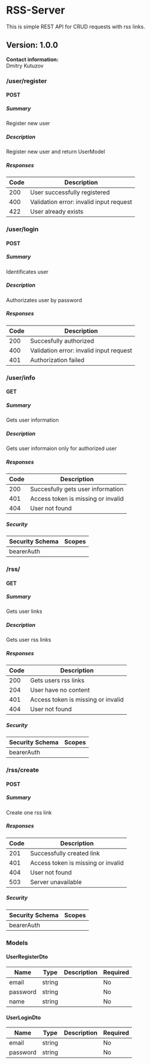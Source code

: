 # RSS-Server
This is simple REST API for CRUD requests with rss links.

## Version: 1.0.0

**Contact information:**  
Dmitry Kutuzov  

### /user/register

#### POST
##### Summary

Register new user

##### Description

Register new user and return UserModel

##### Responses

| Code | Description |
| ---- | ----------- |
| 200 | User successfully registered |
| 400 | Validation error: invalid input request |
| 422 | User already exists |

### /user/login

#### POST
##### Summary

Identificates user

##### Description

Authorizates user by password

##### Responses

| Code | Description |
| ---- | ----------- |
| 200 | Succesfully authorized |
| 400 | Validation error: invalid input request |
| 401 | Authorization failed |

### /user/info

#### GET
##### Summary

Gets user information

##### Description

Gets user informaion only for authorized user

##### Responses

| Code | Description |
| ---- | ----------- |
| 200 | Succesfully gets user information |
| 401 | Access token is missing or invalid |
| 404 | User not found |

##### Security

| Security Schema | Scopes |
| --- | --- |
| bearerAuth | |

### /rss/

#### GET
##### Summary

Gets user links

##### Description

Gets user rss links

##### Responses

| Code | Description |
| ---- | ----------- |
| 200 | Gets users rss links |
| 204 | User have no content |
| 401 | Access token is missing or invalid |
| 404 | User not found |

##### Security

| Security Schema | Scopes |
| --- | --- |
| bearerAuth | |

### /rss/create

#### POST
##### Summary

Create one rss link

##### Responses

| Code | Description |
| ---- | ----------- |
| 201 | Successfully created link |
| 401 | Access token is missing or invalid |
| 404 | User not found |
| 503 | Server unavailable |

##### Security

| Security Schema | Scopes |
| --- | --- |
| bearerAuth | |

### Models

#### UserRegisterDto

| Name | Type | Description | Required |
| ---- | ---- | ----------- | -------- |
| email | string |  | No |
| password | string |  | No |
| name | string |  | No |

#### UserLoginDto

| Name | Type | Description | Required |
| ---- | ---- | ----------- | -------- |
| email | string |  | No |
| password | string |  | No |
